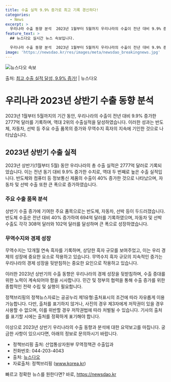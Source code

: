 ```yaml
---
title: 수출 실적 9.9% 증가로 최고 기록 경신하다!
categories:
  - News
excerpt: >
  우리나라 수출 동향 분석  2023년 1월부터 5월까지 우리나라의 수출이 전년 대비 9.9% 증가하여 277…
feature_text: >
  ## 뉴스다오 실시간 뉴스 속보입니다.

  우리나라 수출 동향 분석  2023년 1월부터 5월까지 우리나라의 수출이 전년 대비 9.9% 증가하여 277…
image: 'https://newsdao.kr/res/images/meta/newsdao_breakingnews.jpg'
---
```


![뉴스다오 속보](https://newsdao.kr/res/images/meta/newsdao_breakingnews.jpg)

<p>출처: <a href="https://newsdao.kr/4317" rel="dofollow">최고 수출 실적 달성, 9.9% 증가!</a> | 뉴스다오</p>

<h1>우리나라 2023년 상반기 수출 동향 분석</h1>

2023년 1월부터 5월까지의 기간 동안, 우리나라의 수출이 전년 대비 9.9% 증가한 2777억 달러를 기록하며, 역대 2위의 수출실적을 달성하였습니다. 이러한 성과는 반도체, 자동차, 선박 등 주요 수출 품목의 증가와 무역수지 흑자의 지속에 기인한 것으로 나타났습니다.

<h2>2023년 상반기 수출 실적</h2>
<p data-ke-size="size16">2023년 상반기(1월부터 5월) 동안 우리나라의 총 수출 실적은 2777억 달러로 기록되었습니다. 이는 전년 동기 대비 9.9% 증가한 수치로, 역대 두 번째로 높은 수출 실적입니다. 반도체와 컴퓨터 등 정보통신 제품의 수출이 40% 증가한 것으로 나타났으며, 자동차 및 선박 수출 또한 큰 폭으로 증가하였습니다.</p>

<h3>주요 수출 품목 분석</h3>
<p data-ke-size="size16">상반기 수출 증가에 기여한 주요 품목으로는 반도체, 자동차, 선박 등이 두드러졌습니다. 반도체 수출은 전년 대비 40% 증가하여 694억 달러를 기록하였으며, 자동차 및 선박 수출도 각각 308억 달러와 102억 달러를 달성하며 큰 폭으로 성장하였습니다.</p>

<h3>무역수지와 경제 성장</h3>
<p data-ke-size="size16">무역수지는 12개월 연속 흑자를 기록하며, 상당한 흑자 규모를 보여주었고, 이는 우리 경제의 성장에 중요한 요소로 작용하고 있습니다. 무역수지 흑자 규모의 지속적인 증가는 우리나라의 경제 성장을 뒷받침하는 중요한 요인으로 작용하고 있습니다.</p>

이러한 2023년 상반기의 수출 동향은 우리나라의 경제 성장을 뒷받침하며, 수출 증대를 위한 노력이 계속되어야 함을 시사합니다. 민간 및 정부의 협력을 통해 수출 증가를 위한 종합적인 전략 수립 및 실행이 필요합니다.

정책브리핑의 정책뉴스자료는 공공누리 제1유형:출처표시의 조건에 따라 자유롭게 이용 가능합니다. 다만, 출처를 표기하지 않거나, 사진의 경우 제3자에게 저작권이 있을 경우 사용할 수 없으며, 이를 위반할 경우 저작권법에 따라 처벌될 수 있습니다. 기사의 출처를 표기할 시에는 출처를 정확하게 표기해야 합니다.

이상으로 2023년 상반기 우리나라의 수출 동향과 분석에 대한 요약보고를 마칩니다. 궁금한 사항이 있으시다면, 아래의 정보로 문의하시기 바랍니다.
- 정책브리핑 출처: 산업통상자원부 무역정책관 수출입과
- 전화번호: 044-203-4043
- 출처: <a href="https://newsdao.kr/4317">뉴스다오</a>
- 자료출처: 정책브리핑 (<a href="www.korea.kr">www.korea.kr</a>) 

빠르고 정확한 뉴스를 원한다면? 바로, <a href="https://newsdao.kr" rel="dofollow">https://newsdao.kr</a>


